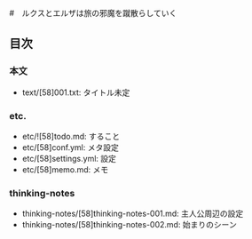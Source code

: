 #　ルクスとエルザは旅の邪魔を蹴散らしていく
## 目次
### 本文
- text/[58]001.txt:     タイトル未定

### etc.
- etc/![58]todo.md:     すること
- etc/[58]conf.yml:     メタ設定
- etc/[58]settings.yml: 設定
- etc/[58]memo.md:      メモ

### thinking-notes
- thinking-notes/[58]thinking-notes-001.md: 主人公周辺の設定
- thinking-notes/[58]thinking-notes-002.md: 始まりのシーン
